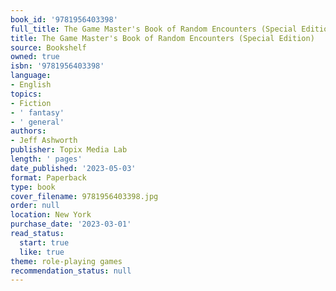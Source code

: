 ```yaml
---
book_id: '9781956403398'
full_title: The Game Master's Book of Random Encounters (Special Edition)
title: The Game Master's Book of Random Encounters (Special Edition)
source: Bookshelf
owned: true
isbn: '9781956403398'
language:
- English
topics:
- Fiction
- ' fantasy'
- ' general'
authors:
- Jeff Ashworth
publisher: Topix Media Lab
length: ' pages'
date_published: '2023-05-03'
format: Paperback
type: book
cover_filename: 9781956403398.jpg
order: null
location: New York
purchase_date: '2023-03-01'
read_status:
  start: true
  like: true
theme: role-playing games
recommendation_status: null
---
```


